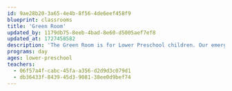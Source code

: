 ```yaml
---
id: 9ae28b20-3a65-4e4b-8f56-4de6eef458f9
blueprint: classrooms
title: 'Green Room'
updated_by: 1179db75-8eeb-4bad-8e60-d5005aef7ef8
updated_at: 1727458582
description: 'The Green Room is for Lower Preschool children. Our emergent classroom curriculum is strongly influenced by the Reggio Emilia approach to early childhood education: Inspired by direct observation of the children at play and documented using photos and direct quotations from the children. The Green Room focuses on the development of the whole child. Through exploration, inquiry, and play, the Green Room supports the children’s social, cognitive, and motor development as they find wonder in the world around them.'
programs: day
ages: lower-preschool
teachers:
  - 06f57a4f-cabc-45fa-a356-d2d9d3c079d1
  - db36433f-8439-45d3-9081-38ee0d9bef74
---
```

